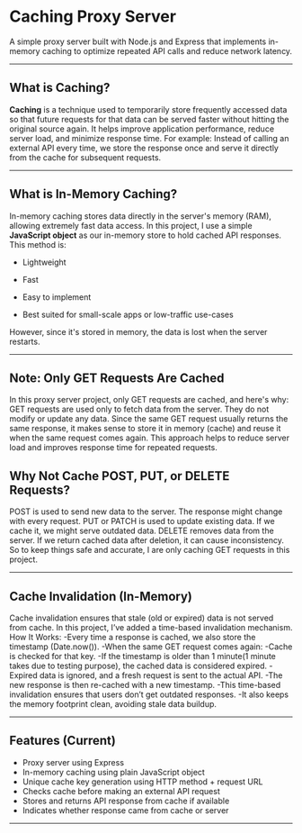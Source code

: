 # Caching Proxy Server
A simple proxy server built with Node.js and Express that implements in-memory caching to optimize repeated API calls and reduce network latency.

---
## What is Caching?
**Caching** is a technique used to temporarily store frequently accessed data so that future requests for that data can be served faster without hitting the original source again.
It helps improve application performance, reduce server load, and minimize response time.
For example: Instead of calling an external API every time, we store the response once and serve it directly from the cache for subsequent requests.

---
## What is In-Memory Caching?
In-memory caching stores data directly in the server's memory (RAM), allowing extremely fast data access. In this project, I use a simple **JavaScript object** as our in-memory store to hold cached API responses.
This method is:

- Lightweight
  
- Fast
  
- Easy to implement
  
- Best suited for small-scale apps or low-traffic use-cases
  
However, since it's stored in memory, the data is lost when the server restarts.

---
## Note: Only GET Requests Are Cached
In this proxy server project, only GET requests are cached, and here's why:
GET requests are used only to fetch data from the server. They do not modify or update any data.
Since the same GET request usually returns the same response, it makes sense to store it in memory (cache) and reuse it when the same request comes again.
This approach helps to reduce server load and improves response time for repeated requests.
## Why Not Cache POST, PUT, or DELETE Requests?
POST is used to send new data to the server. The response might change with every request.
PUT or PATCH is used to update existing data. If we cache it, we might serve outdated data.
DELETE removes data from the server. If we return cached data after deletion, it can cause inconsistency.
So to keep things safe and accurate, I are only caching GET requests in this project.

---
## Cache Invalidation (In-Memory)
Cache invalidation ensures that stale (old or expired) data is not served from cache. In this project, I’ve added a time-based invalidation mechanism.
How It Works:
-Every time a response is cached, we also store the timestamp (Date.now()).
-When the same GET request comes again:
-Cache is checked for that key.
-If the timestamp is older than 1 minute(1 minute takes due to testing purpose), the cached data is considered expired.
-Expired data is ignored, and a fresh request is sent to the actual API.
-The new response is then re-cached with a new timestamp.
-This time-based invalidation ensures that users don’t get outdated responses.
-It also keeps the memory footprint clean, avoiding stale data buildup.

---
## Features (Current)

-  Proxy server using Express
-  In-memory caching using plain JavaScript object
-  Unique cache key generation using HTTP method + request URL
-  Checks cache before making an external API request
-  Stores and returns API response from cache if available
-  Indicates whether response came from cache or server
---

